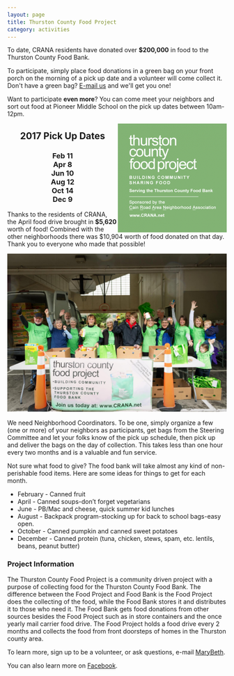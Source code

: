 ```yaml
---
layout: page
title: Thurston County Food Project
category: activities
---
```

To date, CRANA residents have donated over **$200,000** in food to the Thurston County Food Bank. 

To participate, simply place food donations in a green bag on your front porch on the morning of a pick up date and a volunteer will come collect it. Don't have a green bag? <a href='&#109;&#97;&#105;lto&#58;m&#98;%5&#70;c%6C&#105;n&#101;&#64;&#99;%6F%6Dc%61&#115;&#37;74&#46;n&#101;t'>E-mail us</a> and we'll get you one!

Want to participate **even more**? You can come meet your neighbors and sort out food at Pioneer Middle School on the pick up dates between 10am-12pm. 

<img style="float: right;" src="/public/foodbank.png" alt="Thurston County Food Project">
<h2 style="text-align: center;">2017 Pick Up Dates</h2>
<h3 style="text-align: center;">
Feb 11<br>
Apr 8<br>
Jun 10<br>
Aug 12<br>
Oct 14<br>
Dec 9
</h4>

Thanks to the residents of CRANA, the April food drive brought in **$5,620** worth of food! Combined with the other neighborhoods there was $10,904 worth of food donated on that day. Thank you to everyone who made that possible!

<img src="/public/fooddrive2.jpg" alt="Thurston County Food Project">


We need Neighborhood Coordinators.  To be one, simply organize a few (one or more) of your neighbors as participants, get bags from the Steering Committee and let your folks know of the pick up schedule, then pick up and deliver the bags on the day of collection.  This takes less than one hour every two months and is a valuable and fun service. 

Not sure what food to give? The food bank will take almost any kind of non-perishable food items. Here are some ideas for things to get for each month.

* February - Canned fruit
* April - Canned soups-don’t forget vegetarians
* June - PB/Mac and cheese, quick summer kid lunches
* August - Backpack program-stocking up for back to school bags-easy open.
* October - Canned pumpkin and canned sweet potatoes
* December - Canned protein (tuna, chicken, stews, spam, etc. lentils, beans, peanut butter)


### Project Information 
The Thurston County Food Project is a community driven project with a purpose of collecting food for the Thurston County Food Bank. The difference between the Food Project and Food Bank is the Food Project does the collecting of the food, while the Food Bank stores it and distributes it to those who need it. The Food Bank gets food donations from other sources besides the Food Project such as in store containers and the once yearly mail carrier food drive. The Food Project holds a food drive every 2 months and collects the food from front doorsteps of homes in the Thurston county area.


To learn more, sign up to be a volunteer, or ask questions, e-mail <a href='&#109;&#97;&#105;lto&#58;m&#98;%5&#70;c%6C&#105;n&#101;&#64;&#99;%6F%6Dc%61&#115;&#37;74&#46;n&#101;t'>&#77;aryBet&#104;</a>.

You can also learn more on [Facebook](https://www.facebook.com/CRANAfoodproject/).

